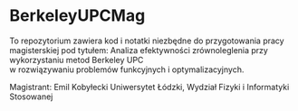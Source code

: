 # BerkeleyUPCMag
To repozytorium zawiera kod i notatki niezbędne do przygotowania pracy magisterskiej pod tytułem:
Analiza efektywności zrównoleglenia przy wykorzystaniu metod Berkeley UPC  
w rozwiązywaniu problemów funkcyjnych i optymalizacyjnych.

Magistrant:
Emil Kobyłecki
Uniwersytet Łódzki, Wydział Fizyki i Informatyki Stosowanej
